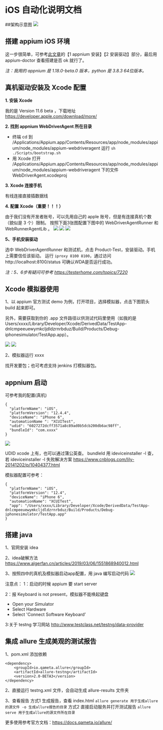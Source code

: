 #  iOS 自动化说明文档

##架构示意图
![](https://i.bmp.ovh/imgs/2022/05/25/8663f0ff7c5d0b12.png)

## 搭建 appium iOS 环境
这一步很简单，可参考[此文章](https://juejin.im/post/5d7ef540f265da03bb4ada00)的【1 appnium 安装】【2 安装驱动】部分，最后用 appium-doctor 查看搭建是否 ok 就行了。

*注：我用的 appnium 是 1.18.0-beta.0 版本，python 是 3.8.3  64位版本。*

## 真机驱动安装及 Xcode 配置

**1. 安装 Xcode**

我的是 Version 11.6 beta ，下载地址 https://developer.apple.com/download/more/

**2. 找到 appnium WebDriverAgent 所在目录**

  - 终端 cd 到  /Applications/Appium.app/Contents/Resources/app/node_modules/appium/node_modules/appium-webdriveragent 运行 `sh ./Scripts/bootstrap.sh`
  - 用 Xcode 打开 /Applications/Appium.app/Contents/Resources/app/node_modules/appium/node_modules/appium-webdriveragent 下的文件 WebDriverAgent.xcodeproj
  
**3. Xcode 连接手机**

有线连接直接插数据线

**4. 配置 Xcode（重要！！！）**

由于我们没有开发者账号，可以先用自己的 apple 账号，但是有连接真机个数（貌似是 3 个）限制。
按照下面3张图配置下图中的 WebDriverAgentRunner 和 WebRunnerAgentLib 。
![](https://s1.ax1x.com/2020/03/27/GPiW24.jpg)
![](https://s1.ax1x.com/2020/03/27/GPFkRg.jpg)
![](https://s1.ax1x.com/2020/03/27/GPFao6.jpg)

**5、手机安装驱动**

选中 WebDriverAgentRunner 和测试机，点击 Product-Test，安装驱动。手机上需要信任该驱动。
运行 `iproxy 8100 8100`，通过访问 http://localhost:8100/status 可确认WDA是否运行成功。

*注：5、6步有疑问可参考 https://testerhome.com/topics/7220*

## Xcode 模拟器使用

1、以 appium 官方测试 demo 为例，打开项目，选择模拟器，点击下图箭头 build 起来即可。

另外，需要获取到你的 .app 文件路径以供测试代码里使用（如我的是Users/xxxx/Library/Developer/Xcode/DerivedData/TestApp-dnlcmpeeuewymkcljdldzrnrbduz/Build/Products/Debug-iphonesimulator/TestApp.app）。

![](https://s1.ax1x.com/2020/03/27/GPEfFx.jpg)
![](https://s1.ax1x.com/2020/03/27/GPEyy4.jpg)

2、模拟器运行 xxxx

找开发要包；也可考虑支持 jenkins 打模拟器包。

## appnium 启动

可参考我的配置(真机)

```
{
  "platformName": "iOS",
  "platformVersion": "12.4.4",
  "deviceName": "iPhone 6",
  "automationName ": "XCUITest",
  "udid": "6027272dcff3571a8c89ad0b5dcb200db6ac98ff",
  "bundleId": "com.xxxx"
}
```

![](https://i.bmp.ovh/imgs/2022/05/24/65b1084c52b66583.png)


UDID xcode 上有，也可以通过蒲公英查。
bundleId 用 ideviceinstaller -l 查，若 ideviceinstaller -l 失败解决方案 https://www.cnblogs.com/lily-20141202/p/10404377.html


模拟器配置可参考：

```
{
  "platformName": "iOS",
  "platformVersion": "12.4",
  "deviceName": "iPhone 6",
  "automationName": "XCUITest",
  "app": "/Users/xxxx/Library/Developer/Xcode/DerivedData/TestApp-dnlcmpeeuewymkcljdldzrnrbduz/Build/Products/Debug-iphonesimulator/TestApp.app"
}
```


## 搭建 java

1、官网安装 idea 

2、idea破解方法
https://www.algerfan.cn/articles/2019/03/06/1551868940012.html

3、按照四中的真机及模拟器启动app配置，用 java 编写启动代码
![](https://i.bmp.ovh/imgs/2022/05/24/2d5720995ffa0438.png)

注意点：
1：启动的时候 appium 要 start server

2：报 Keyboard is not present，模拟器不能唤起键盘
- Open your Simulator
- Select Hardware
- Select 'Connect Software Keyboard’

3:关于 testng 学习网站
http://www.testclass.net/testng/data-provider


## 集成 allure 生成美观的测试报告

1、pom.xml 添加依赖
```
<dependency>
    <groupId>io.qameta.allure</groupId>
    <artifactId>allure-testng</artifactId>
    <version>2.0-BETA3</version>
</dependency>
```
2、直接运行 testng.xml 文件，会自动生成 allure-results 文件夹

3、查看报告
方式1 生成报告，查看 index.html
`allure generate 用于生成allure的源文件 -o 生成allure报告的目录`
方式2 直接启动服务并打开测试报告
`allure serve 用于生成allure的源文件所在目录`

更多使用参考官方文档：https://docs.qameta.io/allure/





